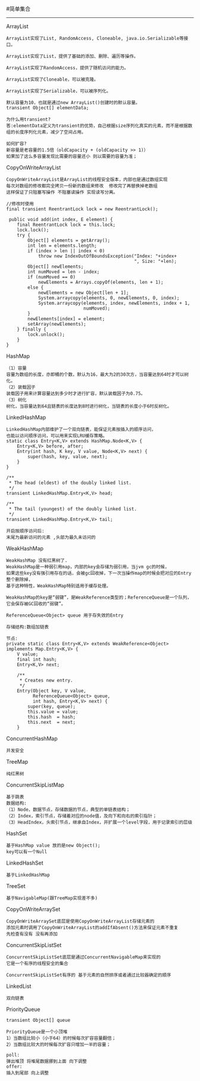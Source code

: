 #简单集合

----------------------------------------------

ArrayList

    ArrayList实现了List, RandomAccess, Cloneable, java.io.Serializable等接口。

    ArrayList实现了List，提供了基础的添加、删除、遍历等操作。
    
    ArrayList实现了RandomAccess，提供了随机访问的能力。
    
    ArrayList实现了Cloneable，可以被克隆。
    
    ArrayList实现了Serializable，可以被序列化。

    默认容量为10，也就是通过new ArrayList()创建时的默认容量。
    transient Object[] elementData;

    为什么用transient?
    答:elementData定义为transient的优势，自己根据size序列化真实的元素，而不是根据数组的长度序列化元素，减少了空间占用。

    如何扩容?
    新容量是老容量的1.5倍（oldCapacity + (oldCapacity >> 1)）
    如果加了这么多容量发现比需要的容量还小 则以需要的容量为准；



CopyOnWriteArrayList

    CopyOnWriteArrayList是ArrayList的线程安全版本，内部也是通过数组实现
    每次对数组的修改都完全拷贝一份新的数组来修改  修改完了再替换掉老数组
    这样保证了只阻塞写操作 不阻塞读操作 实现读写分离。

    //修改时使用
    final transient ReentrantLock lock = new ReentrantLock();
    
     public void add(int index, E element) {
        final ReentrantLock lock = this.lock;
        lock.lock();
        try {
            Object[] elements = getArray();
            int len = elements.length;
            if (index > len || index < 0)
                throw new IndexOutOfBoundsException("Index: "+index+
                                                    ", Size: "+len);
            Object[] newElements;
            int numMoved = len - index;
            if (numMoved == 0)
                newElements = Arrays.copyOf(elements, len + 1);
            else {
                newElements = new Object[len + 1];
                System.arraycopy(elements, 0, newElements, 0, index);
                System.arraycopy(elements, index, newElements, index + 1,
                                 numMoved);
            }
            newElements[index] = element;
            setArray(newElements);
        } finally {
            lock.unlock();
        }
    }


HashMap

    （1）容量
    容量为数组的长度，亦即桶的个数，默认为16，最大为2的30次方，当容量达到64时才可以树化。
    （2）装载因子
    装载因子用来计算容量达到多少时才进行扩容，默认装载因子为0.75。
    （3）树化
    树化，当容量达到64且链表的长度达到8时进行树化，当链表的长度小于6时反树化。



LinkedHashMap

    LinkedHashMap内部维护了一个双向链表，能保证元素按插入的顺序访问，
    也能以访问顺序访问，可以用来实现LRU缓存策略。
    static class Entry<K,V> extends HashMap.Node<K,V> {
        Entry<K,V> before, after;
        Entry(int hash, K key, V value, Node<K,V> next) {
            super(hash, key, value, next);
        }
    }
    
    /**
     * The head (eldest) of the doubly linked list.
     */
    transient LinkedHashMap.Entry<K,V> head;

    /**
     * The tail (youngest) of the doubly linked list.
     */
    transient LinkedHashMap.Entry<K,V> tail;

    开启按顺序访问后:
    末尾为最新访问的元素 ,头部为最久未访问的


WeakHashMap

    WeakHashMap 没有红黑树了.
    WeakHashMap是一种弱引用map，内部的key会存储为弱引用，当jvm gc的时候，
    如果这些key没有强引用存在的话，会被gc回收掉，下一次当操作map的时候会把对应的Entry整个删除掉，
    基于这种特性，WeakHashMap特别适用于缓存处理。
    
    WeakHashMap的key是“弱键”，是WeakReference类型的；ReferenceQueue是一个队列，它会保存被GC回收的“弱键”。

    ReferenceQueue<Object> queue 用于存失效的Entry

    存储结构:数组加链表 
    
    节点:
    private static class Entry<K,V> extends WeakReference<Object> implements Map.Entry<K,V> {
        V value;
        final int hash;
        Entry<K,V> next;

        /**
         * Creates new entry.
         */
        Entry(Object key, V value,
              ReferenceQueue<Object> queue,
              int hash, Entry<K,V> next) {
            super(key, queue);
            this.value = value;
            this.hash  = hash;
            this.next  = next;
        }

ConcurrentHashMap

    并发安全


TreeMap

    纯红黑树

ConcurrentSkipListMap

    基于跳表
    数据结构: 
    （1）Node，数据节点，存储数据的节点，典型的单链表结构；
    （2）Index，索引节点，存储着对应的node值，及向下和向右的索引指针；
    （3）HeadIndex，头索引节点，继承自Index，并扩展一个level字段，用于记录索引的层级
    
HashSet

    基于HashMap value 放的是new Object();
    key可以有一个Null

LinkedHashSet
    
    基于LinkedHashMap

TreeSet 

    基于NavigableMap(跟TreeMap实现差不多)

CopyOnWriteArraySet

    CopyOnWriteArraySet底层是使用CopyOnWriteArrayList存储元素的
    添加元素时调用了CopyOnWriteArrayList的addIfAbsent()方法来保证元素不重复
    先检查有没有 没有再添加


ConcurrentSkipListSet
    
    ConcurrentSkipListSet底层是通过ConcurrentNavigableMap来实现的
    它是一个有序的线程安全的集合

    ConcurrentSkipListSet有序的 基于元素的自然排序或者通过比较器确定的顺序


LinkedList

    双向链表


PriorityQueue

    transient Object[] queue

    PriorityQueue是一个小顶堆 
    1）当数组比较小（小于64）的时候每次扩容容量翻倍；
    2）当数组比较大的时候每次扩容只增加一半的容量；

    poll:
    弹出堆顶 将堆尾数据挪到上面 向下调整
    offer:
    插入到尾部 向上调整

